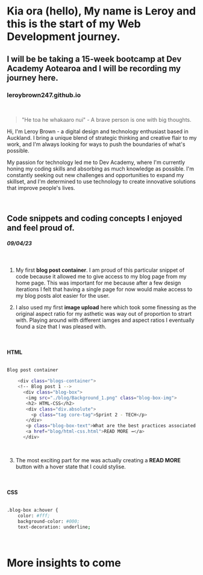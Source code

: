 # Kia ora (hello), My name is Leroy and this is the start of my Web Development journey.
## I will be be taking a 15-week bootcamp at Dev Academy Aotearoa and I will be recording my journey here.
### leroybrown247.github.io

<br>

> "He toa he whakaaro nui" - A brave person is one with big thoughts.

Hi, I'm Leroy Brown - a digital design and technology enthusiast based in Auckland. I bring a unique blend of strategic thinking and creative flair to my work, and I'm always looking for ways to push the boundaries of what's possible.

My passion for technology led me to Dev Academy, where I'm currently honing my coding skills and absorbing as much knowledge as possible. I'm constantly seeking out new challenges and opportunities to expand my skillset, and I'm determined to use technology to create innovative solutions that improve people's lives.

<br>

## Code snippets and coding concepts I enjoyed and feel proud of. 

##### *09/04/23*

<br>

1. My first **blog post container**. I am proud of this particular snippet of code because it allowed me to give access to my blog page from my home page. This was important for me because after a few design iterations I felt that having a single page for now would make access to my blog posts alot easier for the user.

2. I also used my first **image upload** here which took some finessing as the original aspect ratio for my asthetic was way out of proportion to strart with. Playing around with different iamges and aspect ratios I eventually found a size that I was pleased with.

<br>

#### HTML

```sh

Blog post container

    <div class="blogs-container">
    <!-- Blog post 1 -->
      <div class="blog-box">
       <img src="./blog/Background_1.png" class="blog-box-img">
       <h2> HTML-CSS</h2>
       <div class="div.absolute">
         <p class="tag core-tag">Sprint 2 - TECH</p>
       </div>
       <p class="blog-box-text">What are the best practices associated with using classes vs. ids?</p>
       <a href="blog/html-css.html">READ MORE →</a>
      </div>

```

<br>

3. The most exciting part for me was actually creating a **READ MORE** button with a hover state that I could stylise.

<br>

#### CSS

```sh

.blog-box a:hover {
    color: #fff;
    background-color: #000;
    text-decoration: underline;

```

<br>

# More insights to come
